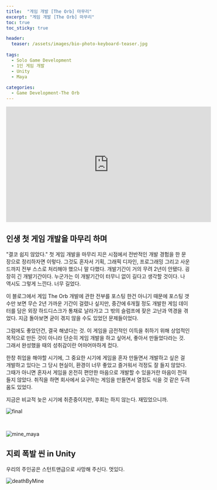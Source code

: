 ```yaml
---
title:  "게임 개발 [The Orb] 마무리"
excerpt: "게임 개발 [The Orb] 마무리"
toc: true
toc_sticky: true

header:
  teaser: /assets/images/bio-photo-keyboard-teaser.jpg
  
tags:
  - Solo Game Development
  - 1인 게임 개발
  - Unity
  - Maya
  
categories:
  - Game Development-The Orb
---
```


<iframe width="560" height="315" src="https://www.youtube.com/embed/tBlPtFdJJOw&t=2s&ab_channel=Ronick" frameborder="0" allowfullscreen></iframe>

## 인생 첫 게임 개발을 마무리 하며

"결코 쉽지 않았다." 첫 게임 개발을 마무리 지은 시점에서 전반적인 개발 경험을 한 문장으로 정리하자면 이렇다. 그것도 혼자서 기획, 그래픽 디자인, 프로그래밍 그리고 사운드까지 
전부 스스로 처리해야 했으니 말 다했다. 개발기간이 거의 무려 2년이 안됐다. 굉장히 긴 개발기간이다. 누군가는 이 개발기간이 터무니 없이 길다고 생각할 것이다. 나 역시도 그렇게
느낀다. 너무 길었다. <br>

이 블로그에서 게임 The Orb 개발에 관한 전부를 포스팅 한건 아니기 때문에 포스팅 갯수만 보면 무슨 2년 가까운 기간이 걸렸나 싶지만, 중간에 6개월 정도 개발한 게임 데이터를 담은 
외장 하드디스크가 통채로 날라가고 그 밖의 슬럼프에 잦은 고난과 역경을 겪었다. 지금 돌아보면 굳이 겪지 않을 수도 있었던 문제들이었다. <br>

그럼에도 좋았던건, 결국 해냈다는 것. 이 게임을 금전적인 이득을 취하기 위해 상업적인 목적으로 만든 것이 아니라 단순히 게임 개발을 하고 싶어서, 좋아서 만들었다라는 것.
그래서 완성했을 때의 성취감이란 어마어마하게 컸다.<br>

한창 취업을 해야할 시기에, 그 중요한 시기에 게임을 혼자 만들면서 개발하고 싶은 걸 개발하고 있다는 그 당시 현실이, 환경이 너무 좋았고 즐거워서 걱정도 잘 들지 않았다. 
그때가 아니면 혼자서 게임을 온전히 편안한 마음으로 개발할 수 있을거란 마음이 전혀 들지 않았다. 취직을 하면 회사에서 요구하는 게임을 만들면서 열정도 식을 것 같은 두려움도
있었다. <br>


지금은 비교적 늦은 시기에 취준중이지만, 후회는 하지 않는다. 재밌었으니까.<br>

![final](https://user-images.githubusercontent.com/73280175/105633093-f77b6b00-5e99-11eb-8464-ab7c75be363d.gif)


<br>

![mine_maya](https://user-images.githubusercontent.com/73280175/105580875-62616f00-5dd2-11eb-94a0-5006d4602ea5.gif)


## 지뢰 폭발 씬 in Unity

우리의 주인공은 스턴트맨급으로 사망해 주신다. 멋있다.

![deathByMine](https://user-images.githubusercontent.com/73280175/105580930-b8cead80-5dd2-11eb-8f91-5ed705a3d0b7.gif)
